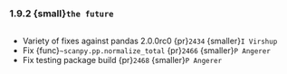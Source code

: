 ### 1.9.2 {small}`the future`

```{rubric} Bug fixes
```

* Variety of fixes against pandas 2.0.0rc0 {pr}`2434` {smaller}`I Virshup`
* Fix {func}`~scanpy.pp.normalize_total` {pr}`2466` {smaller}`P Angerer`
* Fix testing package build {pr}`2468` {smaller}`P Angerer`
